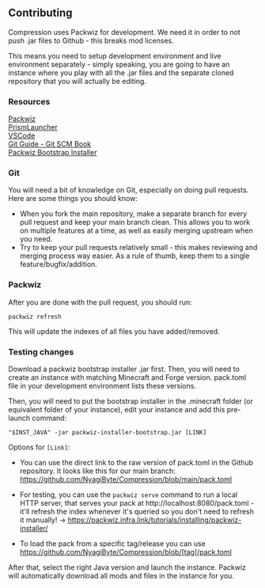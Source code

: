 ## Contributing
Compression uses Packwiz for development. We need it in order to not push .jar files to Github - this breaks mod licenses.

This means you need to setup development environment and live environment separately - simply speaking, you are going to have an instance where you play with all the .jar files and the separate cloned repository that you will actually be editing.

### Resources
[Packwiz](https://packwiz.infra.link/)  
[PrismLauncher](https://prismlauncher.org/)  
[VSCode](https://code.visualstudio.com/)  
[Git Guide - Git SCM Book](https://git-scm.com/book/en/v2)  
[Packwiz Bootstrap Installer](https://github.com/packwiz/packwiz-installer-bootstrap/releases)  

### Git
You will need a bit of knowledge on Git, especially on doing pull requests.
Here are some things you should know:
- When you fork the main repository, make a separate branch for every pull request and keep your main branch clean. This allows you to work on multiple features at a time, as well as easily merging upstream when you need.
- Try to keep your pull requests relatively small - this makes reviewing and merging process way easier. As a rule of thumb, keep them to a single feature/bugfix/addition.

### Packwiz
After you are done with the pull request, you should run:
```properties
packwiz refresh
```
This will update the indexes of all files you have added/removed.

### Testing changes
Download a packwiz bootstrap installer .jar first.
Then, you will need to create an instance with matching Minecraft and Forge version. pack.toml file in your development environment lists these versions.

Then, you will need to put the bootstrap installer in the .minecraft folder (or equivalent folder of your instance), edit your instance and add this pre-launch command:
```shell
"$INST_JAVA" -jar packwiz-installer-bootstrap.jar [LINK]
```
Options for `[Link]`: 
- You can use the direct link to the raw version of pack.toml in the Github repository. It looks like this for our main branch: https://github.com/NyagiByte/Compression/blob/main/pack.toml

- For testing, you can use the `packwiz serve` command to run a local HTTP server, that serves your pack at http://localhost:8080/pack.toml - it'll refresh the index whenever it's queried so you don't need to refresh it manually!
-> https://packwiz.infra.link/tutorials/installing/packwiz-installer/

- To load the pack from a specific tag/release you can use https://github.com/NyagiByte/Compression/blob/[tag]/pack.toml


After that, select the right Java version and launch the instance. Packwiz will automatically download all mods and files in the instance for you. 